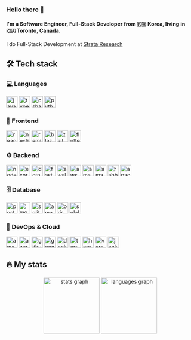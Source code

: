 ### Hello there 👋

#### I'm a Software Engineer, Full-Stack Developer from 🇰🇷 Korea, living in 🇨🇦 Toronto, Canada.

I do Full-Stack Development at [Strata Research](https://www.strataresearch.ca/)

###

## 🛠️ Tech stack

###

### 💻 Languages

<div>
  <img src="https://cdn.simpleicons.org/javascript" height="30" alt="javascript logo" />
  <img src="https://cdn.simpleicons.org/typescript" height="30" alt="typescript logo" />
  <img src="https://cdn.jsdelivr.net/gh/devicons/devicon/icons/csharp/csharp-original.svg" height="30" alt="csharp logo" />
  <img src="https://cdn.simpleicons.org/python" height="30" alt="python logo" />
</div>

### 🎨 Frontend

<div>
  <img src="https://cdn.simpleicons.org/react" height="30" alt="react logo" />
  <img src="https://cdn.simpleicons.org/nextdotjs" height="30" alt="nextjs logo" />
  <img src="https://cdn.simpleicons.org/remix" height="30" alt="remix logo" />
  <img src="https://cdn.simpleicons.org/blazor" height="30" alt="blazor logo" />
  <img src="https://cdn.simpleicons.org/tailwindcss" height="30" alt="tailwindcss logo"  />
  <img src="https://cdn.simpleicons.org/flutter" height="30" alt="flutter logo"  />
</div>

### ⚙️ Backend

<div>
  <img src="https://cdn.simpleicons.org/nodedotjs" height="30" alt="nodejs logo" />
  <img src="https://cdn.simpleicons.org/express" height="30" alt="express logo" />
  <img src="https://cdn.simpleicons.org/dotnet" height="30" alt="dotnet logo" />
  <img src="https://cdn.simpleicons.org/fastapi" height="30" alt="fastapi logo" />
  <img src="https://cdn.simpleicons.org/awslambda" height="30" alt="awslambda logo" />
  <img src="https://cdn.simpleicons.org/awsamplify" height="30" alt="awsamplify logo" />
  <img src="https://cdn.simpleicons.org/amazonec2" height="30" alt="amazonec2 logo" />
  <img src="https://cdn.simpleicons.org/amazons3" height="30" alt="amazons3 logo" />
  <img src="https://cdn.simpleicons.org/rabbitmq" height="30" alt="rabbitmq logo" />
  <img src="https://cdn.simpleicons.org/apacheairflow" height="30" alt="apacheairflow logo" />
</div>

### 🗄️ Database

<div>
  <img src="https://cdn.simpleicons.org/postgresql" height="30" alt="postgresql logo" />
  <img src="https://cdn.simpleicons.org/mongodb" height="30" alt="mongodb logo" />
  <img src="https://cdn.simpleicons.org/sqlite" height="30" alt="sqlite logo" />
  <img src="https://cdn.simpleicons.org/amazonrds" height="30" alt="amazonrds logo" />
  <img src="https://cdn.simpleicons.org/prisma" height="30" alt="prisma logo" />
  <img src="https://cdn.simpleicons.org/sqlalchemy" height="30" alt="sqlalchemy logo" />
</div>

### 🚀 DevOps & Cloud

<div>
  <img src="https://cdn.simpleicons.org/amazonwebservices" height="30" alt="amazonwebservices logo" />
  <img src="https://cdn.jsdelivr.net/gh/devicons/devicon/icons/azuredevops/azuredevops-original.svg" height="30" alt="azuredevops logo" />
  <img src="https://cdn.simpleicons.org/githubactions" height="30" alt="githubactions logo" />
  <img src="https://cdn.simpleicons.org/googlecloud" height="30" alt="googlecloud logo" />
  <img src="https://cdn.simpleicons.org/docker" height="30" alt="docker logo" />
  <img src="https://cdn.simpleicons.org/terraform" height="30" alt="terraform logo" />
  <img src="https://cdn.simpleicons.org/heroku" height="30" alt="heroku logo" />
  <img src="https://cdn.simpleicons.org/vercel" height="30" alt="vercel logo" />
  <img src="https://cdn.simpleicons.org/jenkins" height="30" alt="jenkins logo" />
</div>

###

## 🔥 My stats

###

<div align="center">
  <img src="https://github-readme-stats.vercel.app/api?username=shawnohn&hide_title=false&hide_rank=false&show_icons=true&include_all_commits=true&count_private=true&disable_animations=false&theme=dracula&locale=en&hide_border=false" height="150" alt="stats graph"  />
  <img src="https://github-readme-stats.vercel.app/api/top-langs?username=shawnohn&locale=en&hide_title=false&layout=compact&card_width=320&langs_count=5&theme=dracula&hide_border=false" height="150" alt="languages graph"  />
</div>
